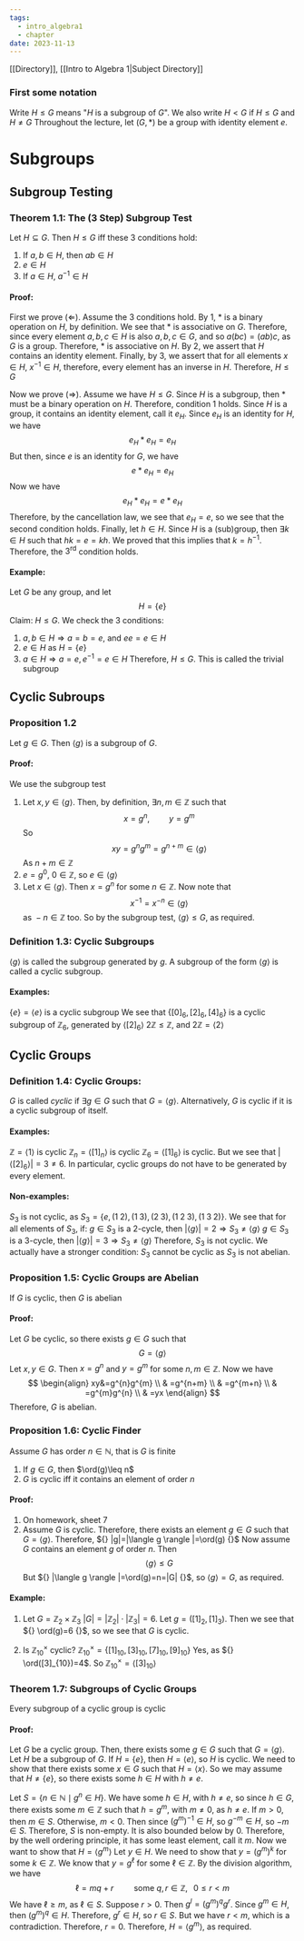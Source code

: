 ```yaml
---
tags:
  - intro_algebra1
  - chapter
date: 2023-11-13
---
```

[[Directory]], [[Intro to Algebra 1|Subject Directory]]
### First some notation
Write $H\leq G$ means "$H$ is a subgroup of $G$". We also write $H<G$ if $H\leq G$ and $H\neq G$
Throughout the lecture, let ${} (G, *) {}$ be a group with identity element $e {}$.
# Subgroups
## Subgroup Testing
### Theorem 1.1: The (3 Step) Subgroup Test
Let ${} H\subseteq G {}$. Then $H\leq G {}$ iff these 3 conditions hold:
1. If ${} a,\, b \in H {}$, then $ab\in H {}$
2. $e \in H {}$
3. If ${} a \in H {}$, $a^{-1}\in H$
#### Proof:
First we prove ${} (\Leftarrow)$. Assume the 3 conditions hold. By 1, $*$ is a binary operation on $H$, by definition. We see that $*$ is associative on $G$. Therefore, since every element ${} a,\, b,\, c\in H$ is also ${} a,\, b,\, c \in G$, and so ${} a(bc)=(ab)c$, as $G$ is a group. Therefore, $*$ is associative on $H$.
By 2, we assert that $H$ contains an identity element.
Finally, by 3, we assert that for all elements ${} x \in H {}$, ${} x^{-1} \in H$, therefore, every element has an inverse in $H$. 
Therefore, $H\leq G {}$

Now we prove $(\Rightarrow )$. Assume we have $H\leq G$. Since $H$ is a subgroup, then $*$ must be a binary operation on $H$. Therefore, condition 1 holds. Since $H$ is a group, it contains an identity element, call it ${} e_{H} {}$. 
Since ${} e_{H} {}$ is an identity for $H$, we have
$$
e_{H}*e_{H}=e_{H}
$$But then, since $e$ is an identity for $G$, we have 
$$
e*e_{H}=e_{H}
$$Now we have
$$
e_{H}*e_{H}=e*e_{H}
$$
Therefore, by the cancellation law, we see that $e_{H}=e$, so we see that the second condition holds.
Finally, let ${} h \in H {}$. Since $H {}$ is a (sub)group, then ${} \exists k \in H$ such that $hk=e=kh$. We proved that this implies that ${} k=h^{-1}$. Therefore, the ${} 3^{\mathrm{rd}}$ condition holds.
#### Example:
Let $G$ be any group, and let 
$$
H=\{ e \}
$$Claim: $H\leq G$.
We check the 3 conditions:
1. ${} a,\, b \in H\Rightarrow a=b=e$, and ${} ee=e\in H {}$
2. ${} e \in H$ as ${} H=\{ e \} {}$
3. ${} a \in H\Rightarrow a=e, e^{-1}=e \in H {}$
Therefore, $H\leq G {}$. This is called the trivial subgroup
## Cyclic Subroups
### Proposition 1.2 
Let ${} g \in G$. Then ${} \langle g \rangle  {}$ is a subgroup of $G {}$.
#### Proof:
We use the subgroup test
1. Let ${} x,\, y \in \langle g \rangle  {}$. Then, by definition, ${} \exists n,\, m \in \mathbb{Z} {}$ such that
$$
x=g^{n},\, \qquad y=g^{m}
$$
So
$$
xy=g^{n}g^{m}=g^{n+m}\in \langle g \rangle 
$$
As ${} n+m \in \mathbb{Z} {}$
2. ${} e=g^{0} {}$, ${} 0 \in \mathbb{Z} {}$, so ${} e \in \langle g \rangle  {}$
3. Let ${} x \in \langle g \rangle  {}$. Then ${} x=g^{n}$ for some ${} n \in \mathbb{Z}$. Now note that
$$
x^{-1}=x^{-n}\in \langle g \rangle 
$$ as ${} -n \in \mathbb{Z} {}$ too.
So by the subgroup test, $\langle g \rangle \leq G$, as required.
### Definition 1.3: Cyclic Subgroups
${} \langle g \rangle  {}$ is called the subgroup generated by $g$. A subgroup of the form ${} \langle g \rangle  {}$ is called a cyclic subgroup. 

#### Examples:
${} \{ e \}=\langle e \rangle  {}$ is a cyclic subgroup
We see that ${} \{ [0]_{6},\, [2]_{6},\, [4]_{6} \}$ is a cyclic subgroup of ${} \mathbb{Z}_{6} {}$, generated by ${} \langle [2]_{6} \rangle  {}$
${} 2\mathbb{Z}\leq \mathbb{Z} {}$, and ${} 2\mathbb{Z}=\langle 2 \rangle  {}$
## Cyclic Groups
### Definition 1.4: Cyclic Groups:
$G$ is called *cyclic* if ${} \exists g \in G {}$ such that $G=\langle g \rangle {}$. Alternatively, ${} G {}$ is cyclic if it is a cyclic subgroup of itself.
#### Examples:
${} \mathbb{Z}=\langle 1 \rangle  {}$ is cyclic
${} \mathbb{Z}_{n}=\langle [1]_{n} \rangle {}$ is cyclic
${} \mathbb{Z}_{6}=\langle [1]_{6} \rangle  {}$ is cyclic. But we see that ${} |\langle [2]_{6} \rangle |=3\neq 6 {}$. In particular, cyclic groups do not have to be generated by every element. 
#### Non-examples:
${} S_{3}$ is not cyclic, as ${} S_{3}=\{ e,\, (1\;2),\, (1\;3),\, (2\;3),\, (1\;2\;3),\, (1\;3\;2) \} {}$. We see that for all elements of ${} S_{3} {}$, if: ${} g \in S_{3} {}$ is a 2-cycle, then ${} |\langle g \rangle |=2\Rightarrow S_{3}\neq \langle g \rangle  {}$
${} g\in S_{3} {}$ is a $3$-cycle, then ${} |\langle g \rangle |=3\Rightarrow S_{3}\neq \langle g \rangle  {}$
Therefore, ${} S_{3}$ is not cyclic.
We actually have a stronger condition: $S_{3}$ cannot be cyclic as $S_{3}$ is not abelian.
### Proposition 1.5: Cyclic Groups are Abelian
If $G$ is cyclic, then $G {}$ is abelian
#### Proof:
Let $G$ be cyclic, so there exists ${} g \in G {}$ such that 
$$
G=\langle g \rangle 
$$Let ${} x,\, y \in G {}$. Then ${} x=g^{n} {}$ and ${} y=g^{m} {}$ for some ${} n,\, m \in \mathbb{Z} {}$. Now we have
$$
\begin{align}
xy&=g^{n}g^{m}  \\
&  =g^{n+m} \\
 & =g^{m+n} \\
 & =g^{m}g^{n} \\
 & =yx
\end{align}
$$
Therefore, $G$ is abelian.
### Proposition 1.6: Cyclic Finder
Assume $G {}$ has order $n\in \mathbb{N} {}$, that is $G {}$ is finite 
1. If ${} g \in G {}$, then $\ord(g)\leq n$
1. $G$ is cyclic iff it contains an element of order $n$
#### Proof:
1. On homework, sheet 7
2. Assume $G$ is cyclic. Therefore, there exists an element ${} g \in G {}$ such that ${} G=\langle g \rangle  {}$. Therefore, ${} |g|=|\langle g \rangle |=\ord(g) {}$
Now assume $G$ contains an element $g$ of order $n$. Then 
$$
\langle g \rangle \leq G
$$But ${} |\langle g \rangle |=\ord(g)=n=|G| {}$, so ${} \langle g \rangle =G {}$, as required.
#### Example:
1. Let ${} G=\mathbb{Z}_{2}\times \mathbb{Z}_{3}$
${} |G|=|\mathbb{Z}_{2}|\cdot |\mathbb{Z}_{3}|=6$. Let $g=([1]_{2},\, [1]_{3})$. Then we see that ${} \ord(g)=6 {}$, so we see that $G$ is cyclic.

2. Is ${} \mathbb{Z}_{10}^{\times } {}$ cyclic?
${} \mathbb{Z}_{10}^{\times }=\{ [1]_{10},\, [3]_{10},\, [7]_{10},\,  [9]_{10} \} {}$
Yes, as ${} \ord([3]_{10})=4$. So ${} \mathbb{Z}_{10}^{\times }=\langle [3]_{10} \rangle$
### Theorem 1.7: Subgroups of Cyclic Groups
Every subgroup of a cyclic group is cyclic
#### Proof:
Let $G$ be a cyclic group. Then, there exists some ${} g \in G {}$ such that ${} G=\langle g \rangle {}$. Let $H$ be a subgroup of ${} G. {}$ 
If ${} H =\{ e \} {}$, then ${} H=\langle e \rangle {}$, so $H {}$ is cyclic. We need to show that there exists some ${} x \in G {}$ such that $H=\langle x \rangle$. So we may assume that ${} H\neq \{ e \} {}$, so there exists some ${} h \in H {}$ with $h\neq e$. 

Let $S=\{ n \in \mathbb{N}\mid g^{n}\in H \}$. We have some ${} h \in H {}$, with $h\neq e$, so since ${} h \in G {}$, there exists some ${} m \in \mathbb{Z} {}$ such that $h=g^{m}$, with $m\neq 0$, as $h\neq e$.
If $m>0 {}$, then ${} m \in S {}$. 
Otherwise, $m<0$. Then since ${} (g^{m})^{-1}\in H {}$, so ${} g^{-m}\in H {}$, so $-m \in S$.
Therefore, $S {}$ is non-empty. It is also bounded below by ${} 0 {}$. Therefore, by the well ordering principle, it has some least element, call it $m$. 
Now we want to show that ${} H=\langle g^{m} \rangle  {}$
Let ${} y\in H {}$. We need to show that ${} y=(g^{m})^{k}$ for some ${} k \in \mathbb{Z}$. We know that ${} y=g^{\ell}$ for some ${} \ell \in \mathbb{Z} {}$.
By the division algorithm, we have
$$
\ell=mq+r\qquad \text{ some } q,\, r \in \mathbb{Z},\, \ \ 0\leq r<m
$$
We have ${} \ell\geq m {}$, as $\ell \in S$. Suppose $r>0$. Then ${} g^{l}=( g^{m} )^{q}g^{r} {}$. Since ${} g^{m} \in H {}$, then ${} (g^{m})^{q} \in H {}$. Therefore, $g^{r}\in H$, so ${} r \in S {}$. But we have $r<m {}$, which is a contradiction. Therefore, $r=0$. Therefore, ${} H=\langle g^{m} \rangle {}$, as required.